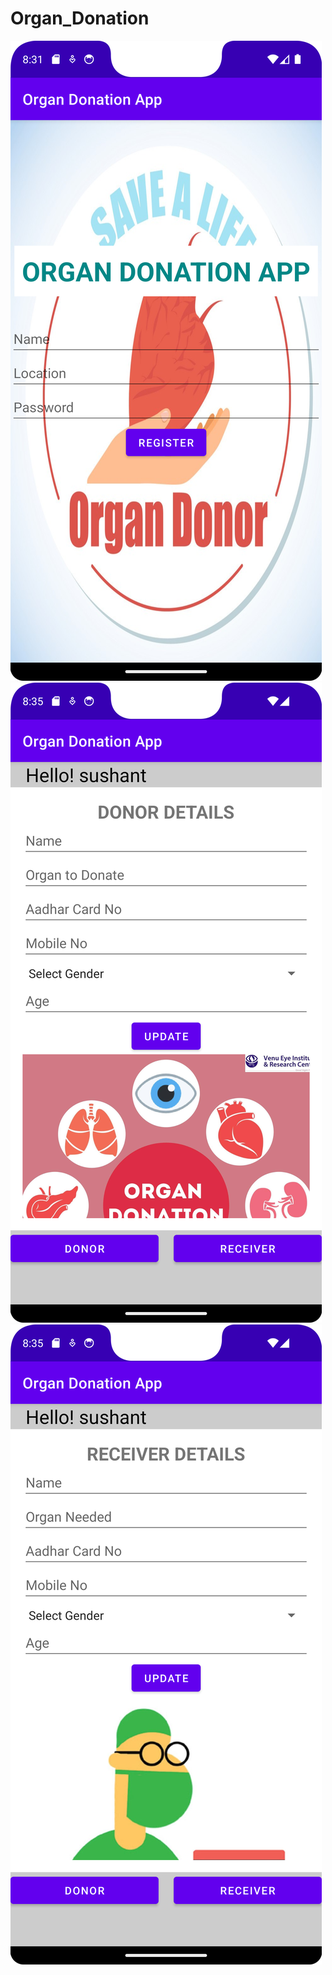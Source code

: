 # Organ_Donation
![Screenshot](Screenshot1.png)
![Screenshot](Screenshot2.png)
![Screenshot](Screenshot3.png)
